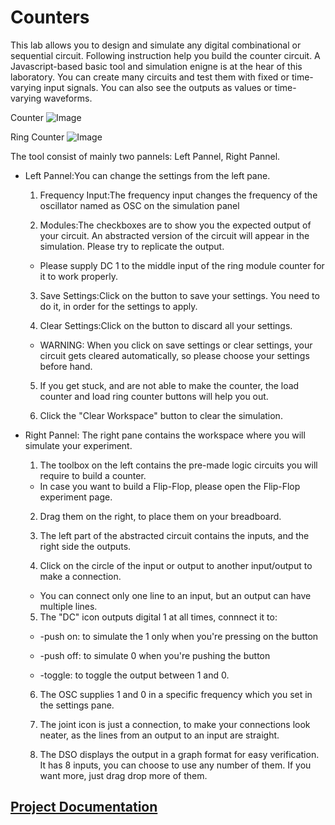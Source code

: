 # Counters

This lab allows you to design and simulate any digital combinational or sequential circuit. Following instruction help you build the counter circuit. A Javascript-based basic tool and simulation enigne is at the hear of this laboratory. You can create many circuits and test them with fixed or time-varying input signals. You can also see the outputs as values or time-varying waveforms.

Counter
![Image](https://github.com/gauravggg21/digital-logic-design-iiith/blob/master/SRIP_Project_1/Codes/images/counter.png?raw=true)

Ring Counter
![Image](https://github.com/gauravggg21/digital-logic-design-iiith/blob/master/SRIP_Project_1/Codes/images/ringcounter.png?raw=true)

The tool consist of mainly two pannels: Left Pannel, Right Pannel.

* Left Pannel:You can change the settings from the left pane.

	1. Frequency Input:The frequency input changes the frequency of the oscillator named as OSC on the simulation panel

	2. Modules:The checkboxes are to show you the expected output of your circuit. An abstracted version of the circuit will appear in the simulation. Please try to replicate the output.

	* Please supply DC 1 to the middle input of the ring module counter for it to work properly.

	3. Save Settings:Click on the button to save your settings. You need to do it, in order for the settings to apply.

	4. Clear Settings:Click on the button to discard all your settings.

	* WARNING: When you click on save settings or clear settings, your circuit gets cleared automatically, so please choose your settings before hand.
	5. If you get stuck, and are not able to make the counter, the load counter and load ring counter buttons will help you out.

	6. Click the "Clear Workspace" button to clear the simulation.

* Right Pannel: The right pane contains the workspace where you will simulate your experiment.

	1. The toolbox on the left contains the pre-made logic circuits you will require to build a counter.

	* In case you want to build a Flip-Flop, please open the Flip-Flop experiment page.

	2. Drag them on the right, to place them on your breadboard.

	3. The left part of the abstracted circuit contains the inputs, and the right side the outputs.

	4. Click on the circle of the input or output to another input/output to make a connection.

	* You can connect only one line to an input, but an output can have multiple lines.

	5. The "DC" icon outputs digital 1 at all times, connnect it to:

	* -push on: to simulate the 1 only when you're pressing on the button

	* -push off: to simulate 0 when you're pushing the button

	* -toggle: to toggle the output between 1 and 0.

	6. The OSC supplies 1 and 0 in a specific frequency which you set in the settings pane.

	7. The joint icon is just a connection, to make your connections look neater, as the lines from an output to an input are straight.

	8. The DSO displays the output in a graph format for easy verification. It has 8 inputs, you can choose to use any number of them. If you want more, just drag drop more of them.

## [Project Documentation](https://gist.github.com/gauravggg21/5a2b0c0fd7e35f624b74854cb1a92cec)